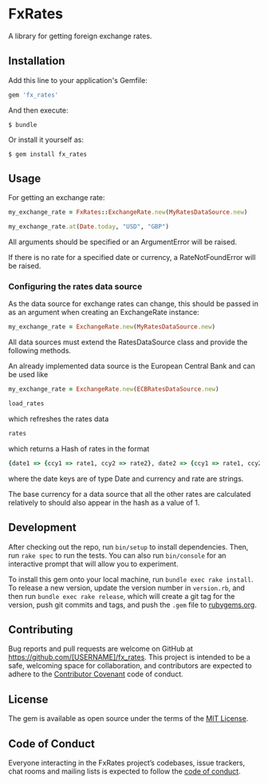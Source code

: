 # FxRates

A library for getting foreign exchange rates.

## Installation

Add this line to your application's Gemfile:

```ruby
gem 'fx_rates'
```

And then execute:

    $ bundle

Or install it yourself as:

    $ gem install fx_rates

## Usage

For getting an exchange rate:

```ruby
my_exchange_rate = FxRates::ExchangeRate.new(MyRatesDataSource.new)

my_exchange_rate.at(Date.today, "USD", "GBP")
```

All arguments should be specified or an ArgumentError will be raised.

If there is no rate for a specified date or currency, a RateNotFoundError will be raised.

### Configuring the rates data source

As the data source for exchange rates can change, this should be passed in as an argument when creating an ExchangeRate instance:

```ruby
my_exchange_rate = ExchangeRate.new(MyRatesDataSource.new)
```

All data sources must extend the RatesDataSource class and provide the following methods.

An already implemented data source is the European Central Bank and can be used like

```ruby
my_exchange_rate = ExchangeRate.new(ECBRatesDataSource.new)
```

```ruby
load_rates
```

which refreshes the rates data 

```ruby
rates
```

which returns a Hash of rates in the format

```ruby
{date1 => {ccy1 => rate1, ccy2 => rate2}, date2 => {ccy1 => rate1, ccy2 => rate2}}
```
where the date keys are of type Date and currency and rate are strings.

The base currency for a data source that all the other rates are calculated relatively to should also appear in the hash as a value of 1.

## Development

After checking out the repo, run `bin/setup` to install dependencies. Then, run `rake spec` to run the tests. You can also run `bin/console` for an interactive prompt that will allow you to experiment.

To install this gem onto your local machine, run `bundle exec rake install`. To release a new version, update the version number in `version.rb`, and then run `bundle exec rake release`, which will create a git tag for the version, push git commits and tags, and push the `.gem` file to [rubygems.org](https://rubygems.org).

## Contributing

Bug reports and pull requests are welcome on GitHub at https://github.com/[USERNAME]/fx_rates. This project is intended to be a safe, welcoming space for collaboration, and contributors are expected to adhere to the [Contributor Covenant](http://contributor-covenant.org) code of conduct.

## License

The gem is available as open source under the terms of the [MIT License](https://opensource.org/licenses/MIT).

## Code of Conduct

Everyone interacting in the FxRates project’s codebases, issue trackers, chat rooms and mailing lists is expected to follow the [code of conduct](https://github.com/[USERNAME]/fx_rates/blob/master/CODE_OF_CONDUCT.md).
